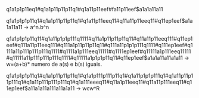 q1a1p1p11eq1#q1a1p11p11p11q1#q1a11p11eef#fa11p11eef$a1a1a11a11

q1a1p1p1p11q1#q1a1p11p11p11q1#q1a11p11eeq11#q11a11p11eeq11#q11ep1eef$a1a1a11a11 -> a^n.b^n

q1a1p1p1p11q11#q1a11p1p1p111q1111#q11a1p11p11p11q11#q11a11p11eeq111#q11ep1eef#q111a11p11eeq111#q111a1p11p11p11q11#q111a11p1p1p111q1111#q111ep1eef#q1111a11p111p111p111q1111#q1111a1p111eeq11111#q1111ep1eef#q11111a1p111eeq11111#q11111a11p111p111p111q1111#q11111a1p1p1p11q11#q11ep1eef$a1a1a11a11a1a11 -> w=(a+b)* numero de a(s) e b(s) iguais.

q1a1p1p1p11q1#q1a1p11p11p11q1#q1a1p111p111p11q1#q1a11p1p1p111q1#q1a11p11p11p111q1#q1a11p111p111p111q1#q1a111eeeq11#q11a1p11eeq11#q11a11p111eeq11#q11ep1eef$a11a1a11a111a11a1a11 -> wcw^R
